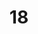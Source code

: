 ---
title: "18"
imageurl: "https://imgs1.thamizhnation.org/assets/18.webp"
dwnurl: "https://imgs1.thamizhnation.org/img/18.jpg"
tags: ['thalaivar']
---